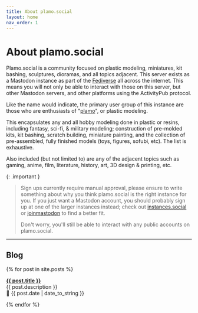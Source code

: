 ```yaml
---
title: About plamo.social
layout: home
nav_order: 1
---
```

# About plamo.social

Plamo.social is a community focused on plastic modeling, miniatures, kit bashing, sculptures, dioramas, and all topics adjacent. This server exists as a Mastodon instance as part of the [Fediverse](https://en.wikipedia.org/wiki/Fediverse) all across the internet. This means you will not only be able to interact with those on this server, but other Mastodon servers, and other platforms using the ActivityPub protocol.

Like the name would indicate, the primary user group of this instance are those who are enthusiasts of "[plamo](https://en.wikipedia.org/wiki/Plamo)", or plastic modeling.

This encapsulates any and all hobby modeling done in plastic or resins, including fantasy, sci-fi, & military modeling; construction of pre-molded kits, kit bashing, scratch building, miniature painting, and the collection of pre-assembled, fully finished models (toys, figures, sofubi, etc). The list is exhaustive.

Also included (but not limited to) are any of the adjacent topics such as gaming, anime, film, literature, history, art, 3D design & printing, etc.

{: .important }
> Sign ups currently require manual approval, please ensure to write something about why you think plamo.social is the right instance for you. If you just want a Mastodon account, you should probably sign up at one of the larger instances instead; check out [instances.social](https://instances.social/) or [joinmastodon](https://joinmastodon.org/) to find a better fit.
>
> Don't worry, you'll still be able to interact with any public accounts on plamo.social.

---
## Blog

{% for post in site.posts %}
  <p class="blog-item"><b><a href="{{ post.url }}">{{ post.title }}</a></b><br>
  <span class="post-description">{{ post.description }}</span><br>
  <span class="post-meta">📅 {{ post.date | date_to_string }}</span></p>
{% endfor %}
